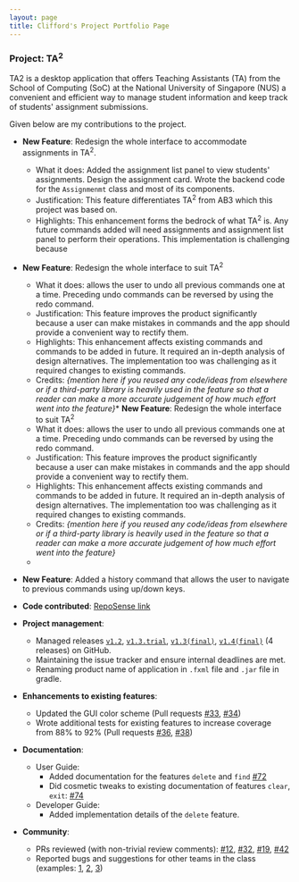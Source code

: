 ```yaml
---
layout: page
title: Clifford's Project Portfolio Page
---
```


### Project: TA<sup>2</sup>

TA2 is a desktop application that offers Teaching Assistants (TA) from the School of Computing (SoC) at the National University of Singapore (NUS) a convenient and efficient way to manage student information and keep track of students' assignment submissions.

Given below are my contributions to the project.

* **New Feature**: Redesign the whole interface to accommodate assignments in TA<sup>2</sup>. 
  * What it does: Added the assignment list panel to view students' assignments. Design the assignment card. Wrote the backend code for the `Assignmenmt` class and most of its components.
  * Justification: This feature differentiates TA<sup>2</sup> from AB3 which this project was based on.
  * Highlights: This enhancement forms the bedrock of what TA<sup>2</sup> is. Any future commands added will need assignments and assignment list panel to perform their operations.  This implementation is challenging because

* **New Feature**: Redesign the whole interface to suit TA<sup>2</sup>
  * What it does: allows the user to undo all previous commands one at a time. Preceding undo commands can be reversed by using the redo command.
  * Justification: This feature improves the product significantly because a user can make mistakes in commands and the app should provide a convenient way to rectify them.
  * Highlights: This enhancement affects existing commands and commands to be added in future. It required an in-depth analysis of design alternatives. The implementation too was challenging as it required changes to existing commands.
  * Credits: *{mention here if you reused any code/ideas from elsewhere or if a third-party library is heavily used in the feature so that a reader can make a more accurate judgement of how much effort went into the feature}** **New Feature**: Redesign the whole interface to suit TA<sup>2</sup>
  * What it does: allows the user to undo all previous commands one at a time. Preceding undo commands can be reversed by using the redo command.
  * Justification: This feature improves the product significantly because a user can make mistakes in commands and the app should provide a convenient way to rectify them.
  * Highlights: This enhancement affects existing commands and commands to be added in future. It required an in-depth analysis of design alternatives. The implementation too was challenging as it required changes to existing commands.
  * Credits: *{mention here if you reused any code/ideas from elsewhere or if a third-party library is heavily used in the feature so that a reader can make a more accurate judgement of how much effort went into the feature}*
  * 
* **New Feature**: Added a history command that allows the user to navigate to previous commands using up/down keys.

* **Code contributed**: [RepoSense link](https://nus-cs2103-ay2122s1.github.io/tp-dashboard/?search=droffilc13&sort=groupTitle&sortWithin=title&timeframe=commit&mergegroup=&groupSelect=groupByRepos&breakdown=true&checkedFileTypes=docs~functional-code~test-code~other&since=2021-09-17&tabOpen=true&tabType=authorship&tabAuthor=Droffilc13&tabRepo=AY2122S1-CS2103T-T13-2%2Ftp%5Bmaster%5D&authorshipIsMergeGroup=false&authorshipFileTypes=docs~functional-code~test-code~other&authorshipIsBinaryFileTypeChecked=false)

* **Project management**:
  * Managed releases [`v1.2`](https://github.com/AY2122S1-CS2103T-T13-2/tp/releases/tag/untagged-201b35d412632ea069df), [`v1.3.trial`](https://github.com/AY2122S1-CS2103T-T13-2/tp/releases/tag/v1.3.trial), [`v1.3(final)`](https://github.com/AY2122S1-CS2103T-T13-2/tp/releases/tag/v1.3(final)), [`v1.4(final)`](https://github.com/AY2122S1-CS2103T-T13-2/tp/releases/tag/v1.4) (4 releases) on GitHub. 
  * Maintaining the issue tracker and ensure internal deadlines are met.
  * Renaming product name of application in `.fxml` file and `.jar` file in gradle.

* **Enhancements to existing features**:
  * Updated the GUI color scheme (Pull requests [\#33](), [\#34]())
  * Wrote additional tests for existing features to increase coverage from 88% to 92% (Pull requests [\#36](), [\#38]())

* **Documentation**:
  * User Guide:
    * Added documentation for the features `delete` and `find` [\#72]()
    * Did cosmetic tweaks to existing documentation of features `clear`, `exit`: [\#74]()
  * Developer Guide:
    * Added implementation details of the `delete` feature.

* **Community**:
  * PRs reviewed (with non-trivial review comments): [\#12](), [\#32](), [\#19](), [\#42]()
  * Reported bugs and suggestions for other teams in the class (examples: [1](), [2](), [3]())
  